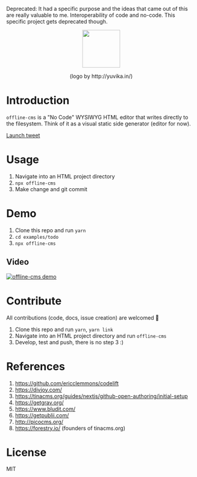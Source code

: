 Deprecated: It had a specific purpose and the ideas that came out of this are really valuable to me. Interoperability of code and no-code. This specific project gets deprecated though. 

<p align="center">
  <img width="100" height="100" src="https://user-images.githubusercontent.com/746482/79071031-f4dacb00-7cf6-11ea-98c2-cfe36b280a44.png">
</p>

<p align="center">
  (logo by http://yuvika.in/)
</p>

# Introduction

`offline-cms` is a "No Code" WYSIWYG HTML editor that writes directly to the filesystem. Think of it as a visual static side generator (editor for now).

[Launch tweet](https://twitter.com/divyenduz/status/1249349404395331587)

# Usage

1. Navigate into an HTML project directory
1. `npx offline-cms`
1. Make change and git commit

# Demo

1. Clone this repo and run `yarn`
1. `cd examples/todo`
1. `npx offline-cms`

## Video

[![offline-cms demo](https://img.youtube.com/vi/j4AXuT6GZHo/0.jpg)](https://www.youtube.com/watch?v=j4AXuT6GZHo)

# Contribute

All contributions (code, docs, issue creation) are welcomed 🙏

1. Clone this repo and run `yarn`, `yarn link`
1. Navigate into an HTML project directory and run `offline-cms`
1. Develop, test and push, there is no step 3 :)

# References

1. https://github.com/ericclemmons/codelift
1. https://divjoy.com/
1. https://tinacms.org/guides/nextjs/github-open-authoring/initial-setup
1. https://getgrav.org/
1. https://www.bludit.com/
1. https://getpublii.com/
1. http://picocms.org/
1. https://forestry.io/ (founders of tinacms.org)

# License 

MIT
